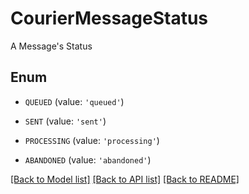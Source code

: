 # CourierMessageStatus

A Message's Status

## Enum

* `QUEUED` (value: `'queued'`)

* `SENT` (value: `'sent'`)

* `PROCESSING` (value: `'processing'`)

* `ABANDONED` (value: `'abandoned'`)

[[Back to Model list]](../README.md#documentation-for-models) [[Back to API list]](../README.md#documentation-for-api-endpoints) [[Back to README]](../README.md)


